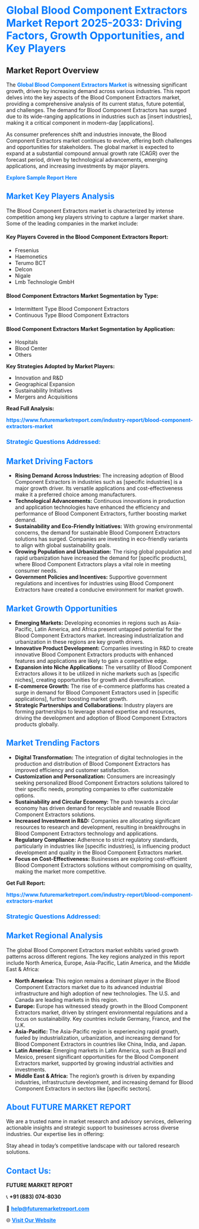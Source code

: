 <h1 style="color: #007BFF;">Global Blood Component Extractors Market Report 2025-2033: Driving Factors, Growth Opportunities, and Key Players</h1>

<section id="overview">
<h2>Market Report Overview</h2>
<p>The <a href="https://www.futuremarketreport.com/industry-report/blood-component-extractors-market" style="color: #007BFF; text-decoration: none;"><strong>Global Blood Component Extractors Market</strong></a> is witnessing significant growth, driven by increasing demand across various industries. This report delves into the key aspects of the Blood Component Extractors market, providing a comprehensive analysis of its current status, future potential, and challenges. The demand for Blood Component Extractors has surged due to its wide-ranging applications in industries such as [insert industries], making it a critical component in modern-day [applications].</p>
<p>As consumer preferences shift and industries innovate, the Blood Component Extractors market continues to evolve, offering both challenges and opportunities for stakeholders. The global market is expected to expand at a substantial compound annual growth rate (CAGR) over the forecast period, driven by technological advancements, emerging applications, and increasing investments by major players.</p>
</section>

<section id="overview">
<p><a href="https://www.futuremarketreport.com/request-sample/reportId=35664" style="color: #007BFF; text-decoration: none;"><strong>Explore Sample Report Here</strong></a></p>
</section>

<section id="key-players">
<h2 style="color: #007BFF;">Market Key Players Analysis</h2>
<p>The Blood Component Extractors market is characterized by intense competition among key players striving to capture a larger market share. Some of the leading companies in the market include:</p>
<h4>Key Players Covered in the Blood Component Extractors Report:</h4>
<ul><li>Fresenius</li><li>Haemonetics</li><li>Terumo BCT</li><li>Delcon</li><li>Nigale</li><li>Lmb Technologie GmbH</li></ul>
<h4>Blood Component Extractors Market Segmentation by Type:</h4>
<ul><li>Intermittent Type Blood Component Extractors</li><li>Continuous Type Blood Component Extractors</li></ul>

<h4>Blood Component Extractors Market Segmentation by Application:</h4>
<ul><li>Hospitals</li><li>Blood Center</li><li>Others</li></ul>
<p><strong>Key Strategies Adopted by Market Players:</strong></p>
<ul>
<li>Innovation and R&D</li>
<li>Geographical Expansion</li>
<li>Sustainability Initiatives</li>
<li>Mergers and Acquisitions</li>
</ul>
</section>

<section>
<p><strong>Read Full Analysis: </strong></p><a href="https://www.futuremarketreport.com/industry-report/blood-component-extractors-market" style="color: #007BFF; text-decoration: none;"><strong>https://www.futuremarketreport.com/industry-report/blood-component-extractors-market</strong></a>
<h3 style="color: #007BFF;">Strategic Questions Addressed:</h3>
</section>

<section id="driving-factors">
<h2 style="color: #007BFF;">Market Driving Factors</h2>
<ul>
<li><strong>Rising Demand Across Industries:</strong> The increasing adoption of Blood Component Extractors in industries such as [specific industries] is a major growth driver. Its versatile applications and cost-effectiveness make it a preferred choice among manufacturers.</li>
<li><strong>Technological Advancements:</strong> Continuous innovations in production and application technologies have enhanced the efficiency and performance of Blood Component Extractors, further boosting market demand.</li>
<li><strong>Sustainability and Eco-Friendly Initiatives:</strong> With growing environmental concerns, the demand for sustainable Blood Component Extractors solutions has surged. Companies are investing in eco-friendly variants to align with global sustainability goals.</li>
<li><strong>Growing Population and Urbanization:</strong> The rising global population and rapid urbanization have increased the demand for [specific products], where Blood Component Extractors plays a vital role in meeting consumer needs.</li>
<li><strong>Government Policies and Incentives:</strong> Supportive government regulations and incentives for industries using Blood Component Extractors have created a conducive environment for market growth.</li>
</ul>
</section>

<section id="growth-opportunities">
<h2 style="color: #007BFF;">Market Growth Opportunities</h2>
<ul>
<li><strong>Emerging Markets:</strong> Developing economies in regions such as Asia-Pacific, Latin America, and Africa present untapped potential for the Blood Component Extractors market. Increasing industrialization and urbanization in these regions are key growth drivers.</li>
<li><strong>Innovative Product Development:</strong> Companies investing in R&D to create innovative Blood Component Extractors products with enhanced features and applications are likely to gain a competitive edge.</li>
<li><strong>Expansion into Niche Applications:</strong> The versatility of Blood Component Extractors allows it to be utilized in niche markets such as [specific niches], creating opportunities for growth and diversification.</li>
<li><strong>E-commerce Growth:</strong> The rise of e-commerce platforms has created a surge in demand for Blood Component Extractors used in [specific applications], further boosting market growth.</li>
<li><strong>Strategic Partnerships and Collaborations:</strong> Industry players are forming partnerships to leverage shared expertise and resources, driving the development and adoption of Blood Component Extractors products globally.</li>
</ul>
</section>

<section id="trending-factors">
<h2 style="color: #007BFF;">Market Trending Factors</h2>
<ul>
<li><strong>Digital Transformation:</strong> The integration of digital technologies in the production and distribution of Blood Component Extractors has improved efficiency and customer satisfaction.</li>
<li><strong>Customization and Personalization:</strong> Consumers are increasingly seeking personalized Blood Component Extractors solutions tailored to their specific needs, prompting companies to offer customizable options.</li>
<li><strong>Sustainability and Circular Economy:</strong> The push towards a circular economy has driven demand for recyclable and reusable Blood Component Extractors solutions.</li>
<li><strong>Increased Investment in R&D:</strong> Companies are allocating significant resources to research and development, resulting in breakthroughs in Blood Component Extractors technology and applications.</li>
<li><strong>Regulatory Compliance:</strong> Adherence to strict regulatory standards, particularly in industries like [specific industries], is influencing product development and quality in the Blood Component Extractors market.</li>
<li><strong>Focus on Cost-Effectiveness:</strong> Businesses are exploring cost-efficient Blood Component Extractors solutions without compromising on quality, making the market more competitive.</li>
</ul>
</section>

<section>
<p><strong>Get Full Report: </strong></p><a href="https://www.futuremarketreport.com/industry-report/blood-component-extractors-market" style="color: #007BFF; text-decoration: none;"><strong>https://www.futuremarketreport.com/industry-report/blood-component-extractors-market</strong></a>
<h3 style="color: #007BFF;">Strategic Questions Addressed:</h3>
</section>


<section id="regional-analysis">
<h2 style="color: #007BFF;">Market Regional Analysis</h2>
<p>The global Blood Component Extractors market exhibits varied growth patterns across different regions. The key regions analyzed in this report include North America, Europe, Asia-Pacific, Latin America, and the Middle East & Africa:</p>
<ul>
<li><strong>North America:</strong> This region remains a dominant player in the Blood Component Extractors market due to its advanced industrial infrastructure and high adoption of new technologies. The U.S. and Canada are leading markets in this region.</li>
<li><strong>Europe:</strong> Europe has witnessed steady growth in the Blood Component Extractors market, driven by stringent environmental regulations and a focus on sustainability. Key countries include Germany, France, and the U.K.</li>
<li><strong>Asia-Pacific:</strong> The Asia-Pacific region is experiencing rapid growth, fueled by industrialization, urbanization, and increasing demand for Blood Component Extractors in countries like China, India, and Japan.</li>
<li><strong>Latin America:</strong> Emerging markets in Latin America, such as Brazil and Mexico, present significant opportunities for the Blood Component Extractors market, supported by growing industrial activities and investments.</li>
<li><strong>Middle East & Africa:</strong> The region’s growth is driven by expanding industries, infrastructure development, and increasing demand for Blood Component Extractors in sectors like [specific sectors].</li>
</ul>
</section>

<footer>
<h2 style="color: #007BFF;">About FUTURE MARKET REPORT</h2>
<p>We are a trusted name in market research and advisory services, delivering actionable insights and strategic support to businesses across diverse industries. Our expertise lies in offering:</p>

<p>Stay ahead in today’s competitive landscape with our tailored research solutions.</p>

<h2 style="color: #007BFF;">Contact Us:</h2>
<p><strong>FUTURE MARKET REPORT</strong></p>
<p>📞 <strong>+91 (883) 074-8030</strong></p>
<p>📧 <strong><a href="mailto:help@futuremarketreport.com" style="color: #007BFF;">help@futuremarketreport.com</a></strong></p>
<p>🌐 <strong><a href="https://www.futuremarketreport.com/" style="color: #007BFF;">Visit Our Website</a></strong></p>
</footer>